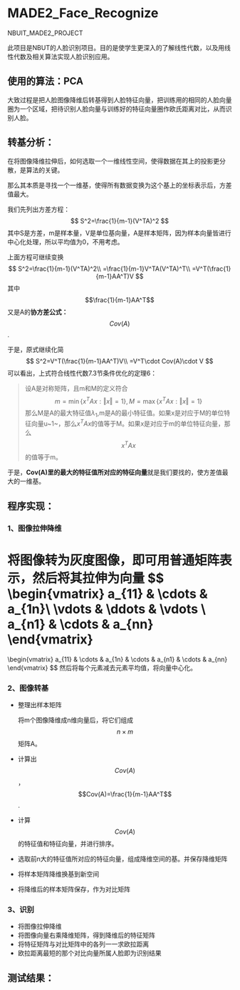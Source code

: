# MADE2_Face_Recognize
 NBUIT_MADE2_PROJECT

此项目是NBUT的人脸识别项目。目的是使学生更深入的了解线性代数，以及用线性代数及相关算法实现人脸识别应用。

## 使用的算法：PCA

大致过程是把人脸图像降维后转基得到人脸特征向量，把训练用的相同的人脸向量圈为一个区域，把待识别人脸向量与训练好的特征向量圈作欧氏距离对比，从而识别人脸。

## 转基分析：

在将图像降维拉伸后，如何选取一个一维线性空间，使得数据在其上的投影更分散，是算法的关键。

那么其本质是寻找一个一维基，使得所有数据变换为这个基上的坐标表示后，方差值最大。

我们先列出方差方程：
$$
S^2=\frac{1}{m-1}(V^TA)^2
$$
其中S是方差，m是样本量，V是单位基向量，A是样本矩阵，因为样本向量皆进行中心化处理，所以平均值为0，不用考虑。

上面方程可继续变换
$$
S^2=\frac{1}{m-1}(V^TA)^2\\
=\frac{1}{m-1}V^TA(V^TA)^T\\
=V^T(\frac{1}{m-1}AA^T)V
$$
其中$$\frac{1}{m-1}AA^T$$又是A的**协方差公式：**$$Cov(A)$$.

于是，原式继续化简
$$
S^2=V^T(\frac{1}{m-1}AA^T)V\\
=V^T\cdot Cov(A)\cdot V
$$
可以看出，上式符合线性代数7.3节条件优化的定理6：

> 设A是对称矩阵，且m和M的定义符合
> $$
> m=\min\{x^TAx:\Vert x\Vert=1\},M=\max\{x^TAx:\Vert x\Vert =1\}
> $$
> 那么M是A的最大特征值$\lambda_1$,m是A的最小特征值。如果x是对应于M的单位特征向量u~1~，那么$x^TAx$的值等于M。如果x是对应于m的单位特征向量，那么$$x^TAx$$的值等于m。

于是，**Cov(A)里的最大的特征值所对应的特征向量**就是我们要找的，使方差值最大的一维基。

## 程序实现：

### 1、图像拉伸降维

将图像转为灰度图像，即可用普通矩阵表示，然后将其拉伸为向量
$$
\begin{vmatrix}
 a_{11} & \cdots  & a_{1n}\\
 \vdots  & \ddots  & \vdots \\
 a_{n1} & \cdots & a_{nn}
\end{vmatrix}
=
\begin{vmatrix}
 a_{11} & \cdots  & a_{1n}  & \cdots  & a_{n1} & \cdots & a_{nn}
\end{vmatrix}
$$
然后将每个元素减去元素平均值，将向量中心化。

### 2、图像转基

- 整理出样本矩阵

  将m个图像降维成n维向量后，将它们组成$$n\times m$$矩阵A。

- 计算出$$Cov(A)$$，$$Cov(A)=\frac{1}{m-1}AA^T$$.

- 计算$$Cov(A)$$的特征值和特征向量，并进行排序。

- 选取前n大的特征值所对应的特征向量，组成降维空间的基。并保存降维矩阵

- 将样本矩阵降维换基到新空间

- 将降维后的样本矩阵保存，作为对比矩阵

### 3、识别

-  将图像拉伸降维
- 将图像向量右乘降维矩阵，得到降维后的特征矩阵
- 将特征矩阵与对比矩阵中的各列一一求欧拉距离
- 欧拉距离最短的那个对比向量所属人脸即为识别结果

## 测试结果：


